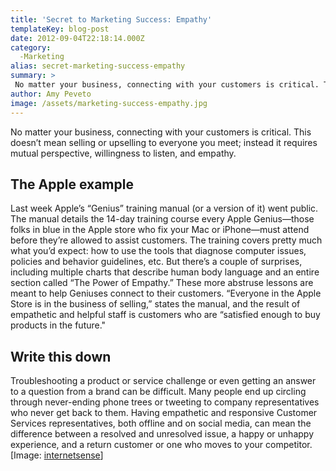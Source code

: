 ```yaml
---
title: 'Secret to Marketing Success: Empathy'
templateKey: blog-post
date: 2012-09-04T22:18:14.000Z
category: 
  -Marketing
alias: secret-marketing-success-empathy
summary: > 
 No matter your business, connecting with your customers is critical. This doesn’t mean selling or upselling to everyone you meet; instead it requires mutual perspective, willingness to listen, and empathy.
author: Amy Peveto
image: /assets/marketing-success-empathy.jpg
---
```


No matter your business, connecting with your customers is critical. This doesn’t mean selling or upselling to everyone you meet; instead it requires mutual perspective, willingness to listen, and empathy.

The Apple example
-----------------

Last week Apple’s “Genius” training manual (or a version of it) went public. The manual details the 14-day training course every Apple Genius—those folks in blue in the Apple store who fix your Mac or iPhone—must attend before they’re allowed to assist customers. The training covers pretty much what you’d expect: how to use the tools that diagnose computer issues, policies and behavior guidelines, etc. But there’s a couple of surprises, including multiple charts that describe human body language and an entire section called “The Power of Empathy.” These more abstruse lessons are meant to help Geniuses connect to their customers. “Everyone in the Apple Store is in the business of selling,” states the manual, and the result of empathetic and helpful staff is customers who are “satisfied enough to buy products in the future."

Write this down
---------------

Troubleshooting a product or service challenge or even getting an answer to a question from a brand can be difficult. Many people end up circling through never-ending phone trees or tweeting to company representatives who never get back to them. Having empathetic and responsive Customer Services representatives, both offline and on social media, can mean the difference between a resolved and unresolved issue, a happy or unhappy experience, and a return customer or one who moves to your competitor. \[Image: [internetsense](http://www.flickr.com/photos/internetsense/7132245129/)\]